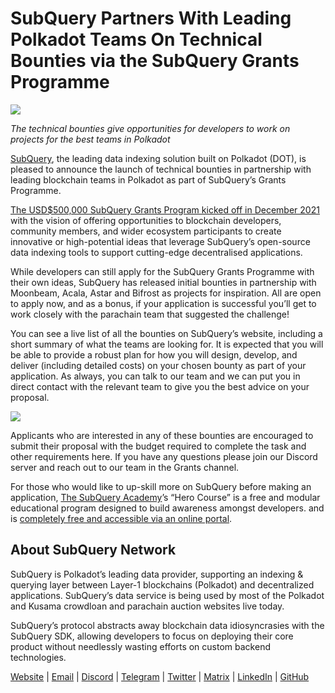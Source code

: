 # SubQuery Partners With Leading Polkadot Teams On Technical Bounties via the SubQuery Grants Programme

![](https://miro.medium.com/max/1400/0*KlrhjUy3MRRT98OO)

_The technical bounties give opportunities for developers to work on projects for the best teams in Polkadot_

[SubQuery](https://subquery.network/), the leading data indexing solution built on Polkadot (DOT), is pleased to announce the launch of technical bounties in partnership with leading blockchain teams in Polkadot as part of SubQuery’s Grants Programme.

[The USD$500,000 SubQuery Grants Program kicked off in December 2021](https://subquery.medium.com/subquery-launches-500-000-grants-program-to-promote-polkadot-ecosystem-growth-9f04e6f67a3b) with the vision of offering opportunities to blockchain developers, community members, and wider ecosystem participants to create innovative or high-potential ideas that leverage SubQuery’s open-source data indexing tools to support cutting-edge decentralised applications.

While developers can still apply for the SubQuery Grants Programme with their own ideas, SubQuery has released initial bounties in partnership with Moonbeam, Acala, Astar and Bifrost as projects for inspiration. All are open to apply now, and as a bonus, if your application is successful you’ll get to work closely with the parachain team that suggested the challenge!

You can see a live list of all the bounties on SubQuery’s website, including a short summary of what the teams are looking for. It is expected that you will be able to provide a robust plan for how you will design, develop, and deliver (including detailed costs) on your chosen bounty as part of your application. As always, you can talk to our team and we can put you in direct contact with the relevant team to give you the best advice on your proposal.

![](https://miro.medium.com/max/1400/0*o2m57G86Tyi2UWiQ)

Applicants who are interested in any of these bounties are encouraged to submit their proposal with the budget required to complete the task and other requirements here. If you have any questions please join our Discord server and reach out to our team in the Grants channel.

For those who would like to up-skill more on SubQuery before making an application, [The SubQuery Academy](https://subquery.medium.com/subquery-launches-the-subquery-academy-9505dc66a01)’s “Hero Course” is a free and modular educational program designed to build awareness amongst developers. and is [completely free and accessible via an online portal](https://subquery.coassemble.com/unlock/dOKZW6O#/).

## About SubQuery Network

SubQuery is Polkadot’s leading data provider, supporting an indexing & querying layer between Layer-1 blockchains (Polkadot) and decentralized applications. SubQuery’s data service is being used by most of the Polkadot and Kusama crowdloan and parachain auction websites live today.

SubQuery’s protocol abstracts away blockchain data idiosyncrasies with the SubQuery SDK, allowing developers to focus on deploying their core product without needlessly wasting efforts on custom backend technologies.

[Website](https://subquery.network/) | [Email](hello@subquery.network) | [Discord](https://discord.com/invite/78zg8aBSMG) | [Telegram](https://t.me/subquerynetwork) | [Twitter](https://twitter.com/subquerynetwork) | [Matrix](https://matrix.to/#/#subquery:matrix.org) | [LinkedIn](https://www.linkedin.com/company/subquery) | [GitHub](https://github.com/subquery)
